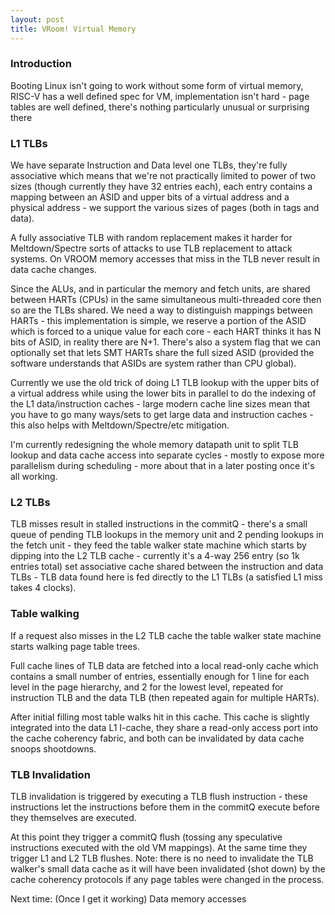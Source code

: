 ```yaml
---
layout: post
title: VRoom! Virtual Memory
---
```


### Introduction

Booting Linux isn't going to work without some form of virtual memory, RISC-V has
a well defined spec for VM, implementation isn't hard - page tables are well defined,
there's nothing particularly unusual or surprising there

### L1 TLBs

We have separate Instruction and Data level one TLBs, they're fully associative which means that
we're not practically limited to power of two sizes (though currently they have 32 entries each),
each entry contains a mapping between an ASID and upper bits of a virtual address and a physical
address - we support the various sizes of pages (both in tags and data).

A fully associative TLB with random replacement makes it harder for Meltdown/Spectre sorts of
attacks to use TLB replacement to attack systems. On VROOM memory accesses that miss in the TLB never result in
data cache changes.

Since the ALUs, and in particular the memory and fetch units, are shared between HARTs (CPUs) in the same
simultaneous multi-threaded core then so are the TLBs shared.  We need a way to distinguish mappings between HARTs - this implementation
is simple, we reserve a portion of the ASID which is forced to a unique value for each core - each HART thinks it has N bits of ASID, in reality there are N+1. There's also
a system flag that we can optionally set that lets SMT HARTs share the full sized ASID (provided the software understands
that ASIDs are system rather than CPU global).

Currently we use the old trick of doing L1 TLB lookup with the upper bits of a virtual address while using
the lower bits in parallel to do the indexing of the L1 data/instruction caches - large modern cache line sizes 
mean that you have to go many ways/sets to get large data and instruction caches - this also helps
with Meltdown/Spectre/etc mitigation.

I'm currently redesigning the whole memory datapath unit to split TLB lookup and data cache access
into separate cycles - mostly to expose more parallelism during scheduling - more about that in
a later posting once it's all working.

### L2 TLBs

TLB misses result in stalled instructions in the commitQ - there's a small queue of pending TLB 
lookups in the memory unit and 2 pending lookups in the fetch unit - they feed the table walker
state machine which starts by dipping into the L2 TLB cache - currently it's a 4-way 256 entry (so
1k entries total) set associative cache shared between the instruction and data TLBs - TLB data found here is fed directly to the L1 TLBs (a satisfied L1 miss takes 4
clocks).

### Table walking

If a request also misses in the L2 TLB cache the table walker state machine starts walking page table trees.

Full
cache lines of TLB data are fetched into a local read-only cache which contains a small number of entries,
essentially enough for 1 line for each level in the page hierarchy, and 2 for the lowest level, repeated 
for instruction TLB and the data TLB (then repeated again for multiple HARTs).

After initial filling most table walks hit in this cache. This cache is slightly integrated into the data L1 I-cache, they share a 
read-only access port into the cache coherency fabric, and both can be invalidated by data cache snoops shootdowns.

### TLB Invalidation

TLB invalidation is triggered by executing a TLB flush instruction - these instructions let the instructions
before them in the commitQ execute before they themselves are executed. 

At this point they trigger a
commitQ flush (tossing any speculative instructions executed with the old VM mappings). At the same time
they trigger L1 and L2 TLB flushes. Note: there is no need to invalidate the TLB walker's small data cache
as it will have been invalidated (shot down) by the cache coherency protocols if any page tables were
changed in the process.

Next time: (Once I get it working) Data memory accesses
